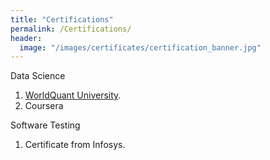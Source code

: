 ```yaml
---
title: "Certifications"
permalink: /Certifications/
header:
  image: "/images/certificates/certification_banner.jpg"
---
```


Data Science
  1. [WorldQuant University](/_pages/wqu_certificate).
  2. Coursera

Software Testing
  1. Certificate from Infosys.
